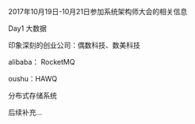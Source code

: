 2017年10月19日-10月21日参加系统架构师大会的相关信息

Day1  大数据

印象深刻的创业公司：偶数科技、数美科技

alibaba： RocketMQ 

oushu：HAWQ

分布式存储系统

后续补充...

